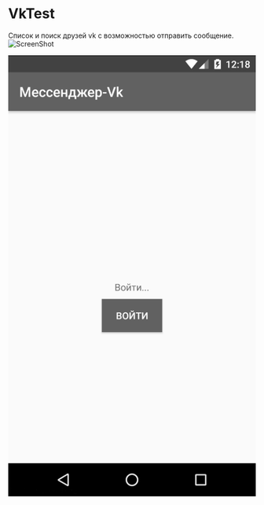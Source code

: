 # VkTest
Список и поиск друзей vk с возможностью отправить сообщение.
![ScreenShot]({https://github.com/RepaMax/VkTest/blob/master/VkTest/%D0%91%D0%B5%D0%B7%20%D0%B8%D0%BC%D0%B5%D0%BD%D0%B8-1.png})

![Screenshot](https://github.com/RepaMax/VkTest/blob/master/VkTest/%D0%91%D0%B5%D0%B7%20%D0%B8%D0%BC%D0%B5%D0%BD%D0%B8-1.png)
